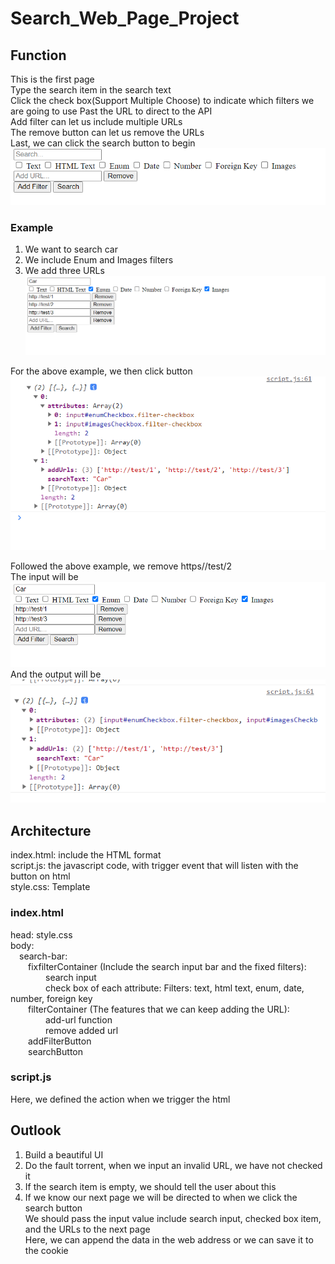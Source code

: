 # Search_Web_Page_Project

## Function  
This is the first page  
Type the search item in the search text  
Click the check box(Support Multiple Choose) to indicate which filters we are going to use
Past the URL to direct to the API  
Add filter can let us include multiple URLs  
The remove button can let us remove the URLs  
Last, we can click the search button to begin 
![image](https://github.com/ericleee0119/Search_Web_Page_Project/blob/main/img/0.png)  

### Example
1. We want to search car  
2. We include Enum and Images filters
3. We add three URLs  
![image](https://github.com/ericleee0119/Search_Web_Page_Project/blob/main/img/1.png)

For the above example, we then click button  
![image](https://github.com/ericleee0119/Search_Web_Page_Project/blob/main/img/2.png)

Followed the above example, we remove https//test/2  
The input will be  
![image](https://github.com/ericleee0119/Search_Web_Page_Project/blob/main/img/3.png)
And the output will be  
![image](https://github.com/ericleee0119/Search_Web_Page_Project/blob/main/img/4.png)


## Architecture
index.html: include the HTML format  
script.js: the javascript code, with trigger event that will listen with the button on html  
style.css: Template  

### index.html  
head: style.css  
body:  
&emsp;search-bar:      
&emsp;&emsp;fixfilterContainer (Include the search input bar and the fixed filters):  
&emsp;&emsp;&emsp;&emsp;search input  
&emsp;&emsp;&emsp;&emsp;check box of each attribute: Filters: text, html text, enum, date, number, foreign key  
&emsp;&emsp;filterContainer (The features that we can keep adding the URL):  
&emsp;&emsp;&emsp;&emsp;add-url function  
&emsp;&emsp;&emsp;&emsp;remove added url    
&emsp;&emsp;addFilterButton    
&emsp;&emsp;searchButton  

### script.js  
Here, we defined the action when we trigger the html  


## Outlook  
1. Build a beautiful UI  
2. Do the fault torrent, when we input an invalid URL, we have not checked it  
3. If the search item is empty, we should tell the user about this
4. If we know our next page we will be directed to when we click the search button  
    We should pass the input value include search input, checked box item, and the URLs to the next page  
    Here, we can append the data in the web address or we can save it to the cookie  
